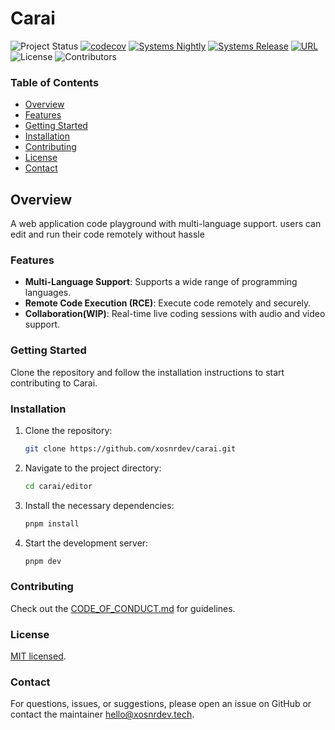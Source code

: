 # Carai

![Project Status](https://img.shields.io/badge/status-WIP-orange)
[![codecov](https://codecov.io/gh/xosnrdev/carai/branch/master/graph/badge.svg?token=cCbIHBZ3KG)](https://codecov.io/gh/xosnrdev/carai)
[![Systems Nightly](https://github.com/xosnrdev/carai/actions/workflows/systems-nightly.yml/badge.svg)](https://github.com/xosnrdev/carai/actions/workflows/systems-nightly.yml)
[![Systems Release](https://github.com/xosnrdev/carai/actions/workflows/systems-release.yml/badge.svg)](https://github.com/xosnrdev/carai/actions/workflows/systems-release.yml)
[![URL](https://img.shields.io/badge/URL-cexaengine.com-grey)](https://cexaengine.com)
![License](https://img.shields.io/github/license/xosnrdev/carai)
![Contributors](https://img.shields.io/github/contributors/xosnrdev/carai)

### Table of Contents

- [Overview](#-overview)
- [Features](#-features)
- [Getting Started](#-getting-started)
- [Installation](#-installation)
- [Contributing](#-contributing)
- [License](#-license)
- [Contact](#-contact)

## Overview

A web application code playground with multi-language support. users can edit and run their code remotely without hassle

### Features

- **Multi-Language Support**: Supports a wide range of programming languages.
- **Remote Code Execution (RCE)**: Execute code remotely and securely.
- **Collaboration(WIP)**: Real-time live coding sessions with audio and video support.

### Getting Started

Clone the repository and follow the installation instructions to start contributing to Carai.

### Installation

1. Clone the repository:
   ```sh
   git clone https://github.com/xosnrdev/carai.git
   ```
2. Navigate to the project directory:
   ```sh
   cd carai/editor
   ```
3. Install the necessary dependencies:
   ```sh
   pnpm install
   ```
4. Start the development server:
   ```sh
   pnpm dev
   ```

### Contributing

Check out the [CODE_OF_CONDUCT.md](CODE_OF_CONDUCT.md) for guidelines.

### License

[MIT licensed](./LICENSE).

### Contact

For questions, issues, or suggestions, please open an issue on GitHub or contact the maintainer [hello@xosnrdev.tech](mailto:hello@xosnrdev.tech).
